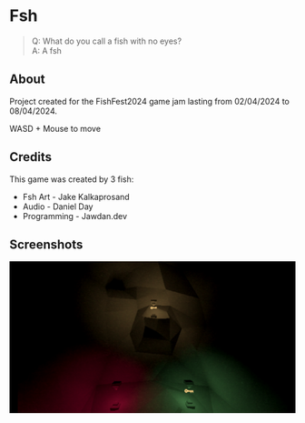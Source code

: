 # Fsh

> Q: What do you call a fish with no eyes?\
> A: A fsh

## About

Project created for the FishFest2024 game jam lasting from 02/04/2024 to 08/04/2024.

WASD + Mouse to move

## Credits

This game was created by 3 fish:
- Fsh Art - Jake Kalkaprosand
- Audio - Daniel Day
- Programming - Jawdan.dev


## Screenshots
![Screenshot1](Media/Screenshot1.png)